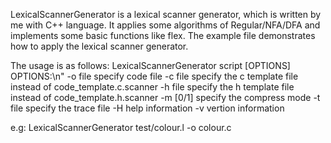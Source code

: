 LexicalScannerGenerator is a lexical scanner generator, which is written by me with C++ language. It applies some algorithms of Regular/NFA/DFA and implements some basic functions like flex. The example file demonstrates how to apply the lexical scanner generator.

The usage is as follows:
LexicalScannerGenerator script [OPTIONS]
OPTIONS:\n"
-o file         specify code file
-c file         specify the c template file instead of code_template.c.scanner
-h file         specify the h template file instead of code_template.h.scanner
-m [0/1]        specify the compress mode
-t file         specify the trace file
-H              help information
-v              vertion information

e.g:
LexicalScannerGenerator test/colour.l -o colour.c